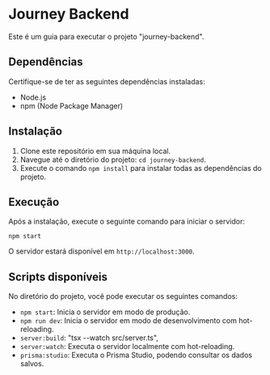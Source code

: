 # Journey Backend

Este é um guia para executar o projeto "journey-backend".

## Dependências

Certifique-se de ter as seguintes dependências instaladas:

- Node.js
- npm (Node Package Manager)

## Instalação

1. Clone este repositório em sua máquina local.
2. Navegue até o diretório do projeto: `cd journey-backend`.
3. Execute o comando `npm install` para instalar todas as dependências do projeto.

## Execução

Após a instalação, execute o seguinte comando para iniciar o servidor:

```
npm start
```

O servidor estará disponível em `http://localhost:3000`.

## Scripts disponíveis

No diretório do projeto, você pode executar os seguintes comandos:

- `npm start`: Inicia o servidor em modo de produção.
- `npm run dev`: Inicia o servidor em modo de desenvolvimento com hot-reloading.
- `server:build`: "tsx --watch src/server.ts",
- `server:watch`: Executa o servidor localmente com hot-reloading.
- `prisma:studio`: Executa o Prisma Studio, podendo consultar os dados salvos.
